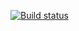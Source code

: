 [![Build status](https://ci.appveyor.com/api/projects/status/0sh7yu6i0k8j7yy8?svg=true)](https://ci.appveyor.com/project/olga-maev/postmanecho)
